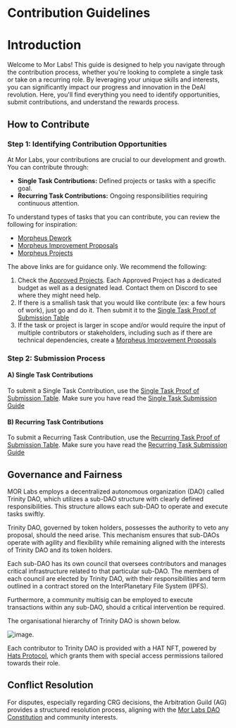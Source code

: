 # Contribution Guidelines

# Introduction

Welcome to Mor Labs! This guide is designed to help you navigate through the contribution process, whether you're looking to complete a single task or take on a recurring role. By leveraging your unique skills and interests, you can significantly impact our progress and innovation in the DeAI revolution. Here, you'll find everything you need to identify opportunities, submit contributions, and understand the rewards process.

## How to Contribute

### Step 1: Identifying Contribution Opportunities

At Mor Labs, your contributions are crucial to our development and growth. You can contribute through:

- **Single Task Contributions:** Defined projects or tasks with a specific goal.
- **Recurring Task Contributions:** Ongoing responsibilities requiring continuous attention.

To understand types of tasks that you can contribute, you can review the following for inspiration: 

- [Morpheus Dework](https://app.dework.xyz/morpheus/)
- [Morpheus Improvement Proposals](https://github.com/Morlabs/MIPS/tree/main)
- [Morpheus Projects](https://github.com/Morlabs/Projects/blob/main/approved_projects.md)

The above links are for guidance only. We recommend the following: 

1. Check the [Approved Projects](https://). Each Approved Project has a dedicated budget as well as a designated lead. Contact them on Discord to see where they might need help. 
2. If there is a smallish task that you would like contribute (ex: a few hours of work), just go and do it. Then submit it to the [Single Task Proof of Submission Table](https://github.com/Morlabs/Contributions/blob/main/single_tasks.md)
3. If the task or project is larger in scope and/or would require the input of multiple contributors or stakeholders, including such as if there are technical dependencies, create a [Morpheus Improvement Proposals](https://github.com/Morlabs/MIPS/tree/main)  

### Step 2: Submission Process

#### A) Single Task Contributions 

To submit a Single Task Contribution, use the [Single Task Proof of Submission Table](https://github.com/Morlabs/Contributions/blob/main/single_tasks.md). Make sure you have read the [Single Task Submission Guide](https://github.com/Morlabs/Contributions/blob/main/Single%20Tasks/Single_Task_Submission_Guide.md)

#### B) Recurring Task Contributions 

To submit a Recurring Task Contribution, use the [Recurring Task Proof of Submission Table](https://github.com/Morlabs/Contributions/blob/main/recurring_tasks.md). Make sure you have read the [Recurring Task Submission Guide](https://github.com/Morlabs/Contributions/blob/main/Recurring_tasks/submission_guide_recurring_tasks.md)

## Governance and Fairness

MOR Labs employs a decentralized autonomous organization (DAO) called Trinity DAO, which utilizes a sub-DAO structure with clearly defined responsibilities. This structure allows each sub-DAO to operate and execute tasks swiftly.

Trinity DAO, governed by token holders, possesses the authority to veto any proposal, should the need arise. This mechanism ensures that sub-DAOs operate with agility and flexibility while remaining aligned with the interests of Trinity DAO and its token holders.

Each sub-DAO has its own council that oversees contributors and manages critical infrastructure related to that particular sub-DAO. The members of each council are elected by Trinity DAO, with their responsibilities and term outlined in a contract stored on the InterPlanetary File System (IPFS).

Furthermore, a community multisig can be employed to execute transactions within any sub-DAO, should a critical intervention be required. 

The organisational hierarchy of Trinity DAO is shown below. 

![image](https://github.com/Morlabs/Contributions/assets/163015586/2396aa2a-7974-4082-9c3c-8ad7aa40926c). 

Each contributor to Trinity DAO is provided with a HAT NFT, powered by [Hats Protocol](https://hatsprotocol.xyz), which grants them with special access permissions tailored towards their role. 

## Conflict Resolution

For disputes, especially regarding CRG decisions, the Arbitration Guild (AG) provides a structured resolution process, aligning with the [Mor Labs DAO Constitution](https://github.com/Morlabs/DAO) and community interests.


